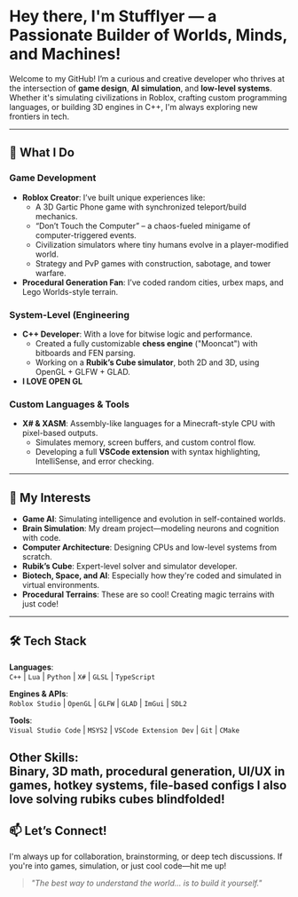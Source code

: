 # Hey there, I'm Stufflyer — a Passionate Builder of Worlds, Minds, and Machines!

Welcome to my GitHub! I’m a curious and creative developer who thrives at the intersection of **game design**, **AI simulation**, and **low-level systems**. Whether it's simulating civilizations in Roblox, crafting custom programming languages, or building 3D engines in C++, I'm always exploring new frontiers in tech.

---

## 🔧 What I Do

### Game Development
- **Roblox Creator**: I’ve built unique experiences like:
  - A 3D Gartic Phone game with synchronized teleport/build mechanics.
  - “Don’t Touch the Computer” – a chaos-fueled minigame of computer-triggered events.
  - Civilization simulators where tiny humans evolve in a player-modified world.
  - Strategy and PvP games with construction, sabotage, and tower warfare.
- **Procedural Generation Fan**: I’ve coded random cities, urbex maps, and Lego Worlds-style terrain.
### System-Level (Engineering
- **C++ Developer**: With a love for bitwise logic and performance.
  - Created a fully customizable **chess engine** ("Mooncat") with bitboards and FEN parsing.
  - Working on a **Rubik’s Cube simulator**, both 2D and 3D, using OpenGL + GLFW + GLAD.
- **I LOVE OPEN GL**

### Custom Languages & Tools
- **X# & XASM**: Assembly-like languages for a Minecraft-style CPU with pixel-based outputs.
  - Simulates memory, screen buffers, and custom control flow.
  - Developing a full **VSCode extension** with syntax highlighting, IntelliSense, and error checking.

---

## 🧠 My Interests

- **Game AI**: Simulating intelligence and evolution in self-contained worlds.
- **Brain Simulation**: My dream project—modeling neurons and cognition with code.
- **Computer Architecture**: Designing CPUs and low-level systems from scratch.
- **Rubik’s Cube**: Expert-level solver and simulator developer.
- **Biotech, Space, and AI**: Especially how they're coded and simulated in virtual environments.
- **Procedural Terrains**: These are so cool! Creating magic terrains with just code! 

---

## 🛠️ Tech Stack

**Languages**:  
`C++` | `Lua` | `Python` | `X#` | `GLSL` | `TypeScript`

**Engines & APIs**:  
`Roblox Studio` | `OpenGL` | `GLFW` | `GLAD` | `ImGui` | `SDL2`

**Tools**:  
`Visual Studio Code` | `MSYS2` | `VSCode Extension Dev` | `Git` | `CMake`

**Other Skills**:  
Binary, 3D math, procedural generation, UI/UX in games, hotkey systems, file-based configs
I also love solving rubiks cubes blindfolded!
---

## 📫 Let’s Connect!

I'm always up for collaboration, brainstorming, or deep tech discussions. If you're into games, simulation, or just cool code—hit me up!

> _"The best way to understand the world... is to build it yourself."_
<!--
**StufflyerScripting/StufflyerScripting** is a ✨ _special_ ✨ repository because its `README.md` (this file) appears on your GitHub profile.

Here are some ideas to get you started:

- 🔭 I’m currently working on ...
- 🌱 I’m currently learning ...
- 👯 I’m looking to collaborate on ...
- 🤔 I’m looking for help with ...
- 💬 Ask me about ...
- 📫 How to reach me: ...
- 😄 Pronouns: ...
- ⚡ Fun fact: ...
-->
